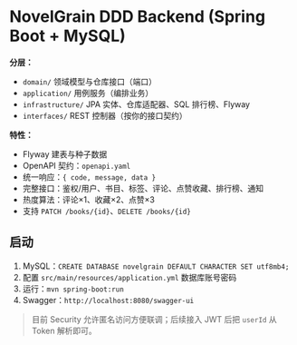 # NovelGrain DDD Backend (Spring Boot + MySQL)

**分层：**

- `domain/` 领域模型与仓库接口（端口）
- `application/` 用例服务（编排业务）
- `infrastructure/` JPA 实体、仓库适配器、SQL 排行榜、Flyway
- `interfaces/` REST 控制器（按你的接口契约）

**特性：**

- Flyway 建表与种子数据
- OpenAPI 契约：`openapi.yaml`
- 统一响应：`{ code, message, data }`
- 完整接口：鉴权/用户、书目、标签、评论、点赞收藏、排行榜、通知
- 热度算法：评论×1、收藏×2、点赞×3
- 支持 `PATCH /books/{id}`、`DELETE /books/{id}`

## 启动

1. MySQL：`CREATE DATABASE novelgrain DEFAULT CHARACTER SET utf8mb4;`
2. 配置 `src/main/resources/application.yml` 数据库账号密码
3. 运行：`mvn spring-boot:run`
4. Swagger：`http://localhost:8080/swagger-ui`

> 目前 Security 允许匿名访问方便联调；后续接入 JWT 后把 `userId` 从 Token 解析即可。
